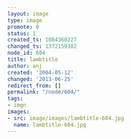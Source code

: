```yaml
---
layout: image
type: image
promote: 0
status: 1
created_ts: 1084360227
changed_ts: 1372159382
node_id: 604
title: lambtitle
author: anj
created: '2004-05-12'
changed: '2013-06-25'
redirect_from: []
permalink: "/node/604/"
tags:
- imgn
images:
- src: image/images/lambtitle-604.jpg
  name: lambtitle-604.jpg
---
```


